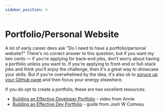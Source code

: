 ```yaml
---
sidebar_position: 4
---
```


# Portfolio/Personal Website

A lot of early career devs ask "Do I need to have a portfolio/personal website?" There's no correct answer to this question, but if you want my two cents — if you're applying for back-end jobs, don't worry about having a portfolio unless you want to. If you're applying to front-end or full-stack jobs and think you'll enjoy the challenge, then it's a great way to showcase your skills. But if you're overwhelmed by the idea, it's also ok to [spruce up your GitHub page](/early-career/marketing-yourself/github-linkedin#github) and then focus your energy elsewhere.

If you do opt to create a portfolio, these are two excellent resources:

- [Building an Effective Developer Portfolio](https://www.youtube.com/watch?v=F09TCltMhes) - video from Annie
- [Building an Effective Dev Portfolio](https://www.joshwcomeau.com/effective-portfolio/) - guide from Josh W Comeau
